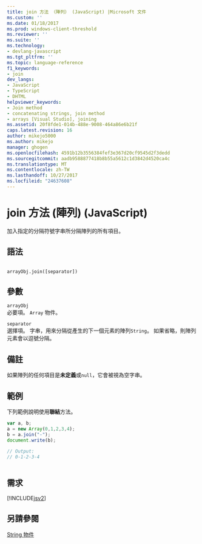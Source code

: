 ```yaml
---
title: join 方法 （陣列） (JavaScript) |Microsoft 文件
ms.custom: ''
ms.date: 01/18/2017
ms.prod: windows-client-threshold
ms.reviewer: ''
ms.suite: ''
ms.technology:
- devlang-javascript
ms.tgt_pltfrm: ''
ms.topic: language-reference
f1_keywords:
- join
dev_langs:
- JavaScript
- TypeScript
- DHTML
helpviewer_keywords:
- Join method
- concatenating strings, join method
- arrays [Visual Studio], joining
ms.assetid: 20f8fde1-014b-488e-9008-464a86e6b21f
caps.latest.revision: 16
author: mikejo5000
ms.author: mikejo
manager: ghogen
ms.openlocfilehash: 4591b12b3556384fef3e367d20cf9545d2f3dedd
ms.sourcegitcommit: aadb9588877418b8b55a5612c1d3842d4520ca4c
ms.translationtype: MT
ms.contentlocale: zh-TW
ms.lasthandoff: 10/27/2017
ms.locfileid: "24637608"
---
```

# <a name="join-method-array-javascript"></a>join 方法 (陣列) (JavaScript)
加入指定的分隔符號字串所分隔陣列的所有項目。  
  
## <a name="syntax"></a>語法  
  
```  
  
arrayObj.join([separator])   
```  
  
## <a name="parameters"></a>參數  
 `arrayObj`  
 必要項。 `Array` 物件。  
  
 `separator`  
 選擇項。 字串，用來分隔從產生的下一個元素的陣列`String`。 如果省略，則陣列元素會以逗號分隔。  
  
## <a name="remarks"></a>備註  
 如果陣列的任何項目是**未定義**或`null`，它會被視為空字串。  
  
## <a name="example"></a>範例  
 下列範例說明使用**聯結**方法。  
  
```JavaScript  
var a, b;  
a = new Array(0,1,2,3,4);  
b = a.join("-");  
document.write(b);  
  
// Output:  
// 0-1-2-3-4  
  
```  
  
## <a name="requirements"></a>需求  
 [!INCLUDE[jsv2](../../javascript/reference/includes/jsv2-md.md)]  
  
## <a name="see-also"></a>另請參閱  
 [String 物件](../../javascript/reference/string-object-javascript.md)